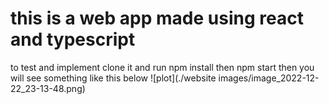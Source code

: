# this is a web app made using react and typescript

to test and implement clone it and run npm install then npm start then you will see something like this below
![plot](./website images/image_2022-12-22_23-13-48.png)
